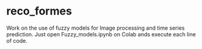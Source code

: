 # reco_formes

Work on the use of fuzzy models for Image processing and time series prediction.
Just open Fuzzy_models.ipynb on Colab ands execute each line of code.
